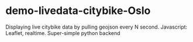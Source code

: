 # demo-livedata-citybike-Oslo
Displaying live citybike data by pulling geojson every N second. Javascript: Leaflet, realtime. Super-simple python backend  
